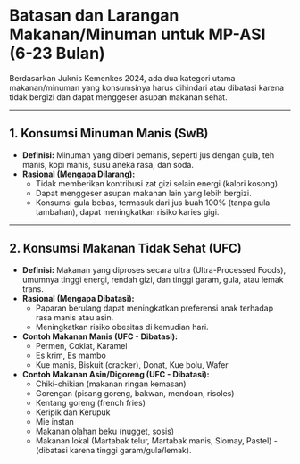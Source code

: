 # Batasan dan Larangan Makanan/Minuman untuk MP-ASI (6-23 Bulan)

Berdasarkan Juknis Kemenkes 2024, ada dua kategori utama makanan/minuman yang konsumsinya harus dihindari atau dibatasi karena tidak bergizi dan dapat menggeser asupan makanan sehat.

---

## 1. Konsumsi Minuman Manis (SwB)

* **Definisi:** Minuman yang diberi pemanis, seperti jus dengan gula, teh manis, kopi manis, susu aneka rasa, dan soda.
* **Rasional (Mengapa Dilarang):**
    * Tidak memberikan kontribusi zat gizi selain energi (kalori kosong).
    * Dapat menggeser asupan makanan lain yang lebih bergizi.
    * Konsumsi gula bebas, termasuk dari jus buah 100% (tanpa gula tambahan), dapat meningkatkan risiko karies gigi.

---

## 2. Konsumsi Makanan Tidak Sehat (UFC)

* **Definisi:** Makanan yang diproses secara ultra (Ultra-Processed Foods), umumnya tinggi energi, rendah gizi, dan tinggi garam, gula, atau lemak trans.
* **Rasional (Mengapa Dibatasi):**
    * Paparan berulang dapat meningkatkan preferensi anak terhadap rasa manis atau asin.
    * Meningkatkan risiko obesitas di kemudian hari.
* **Contoh Makanan Manis (UFC - Dibatasi):**
    * Permen, Coklat, Karamel
    * Es krim, Es mambo
    * Kue manis, Biskuit (cracker), Donat, Kue bolu, Wafer
* **Contoh Makanan Asin/Digoreng (UFC - Dibatasi):**
    * Chiki-chikian (makanan ringan kemasan)
    * Gorengan (pisang goreng, bakwan, mendoan, risoles)
    * Kentang goreng (french fries)
    * Keripik dan Kerupuk
    * Mie instan
    * Makanan olahan beku (nugget, sosis)
    * Makanan lokal (Martabak telur, Martabak manis, Siomay, Pastel) - (dibatasi karena tinggi garam/gula/lemak).